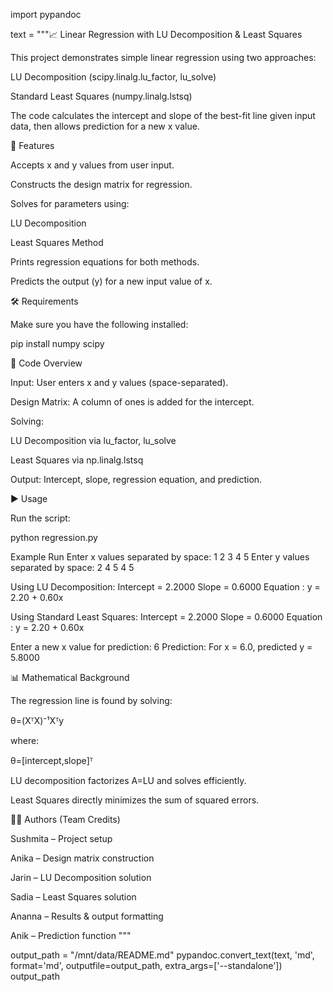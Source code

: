 import pypandoc

text = """📈 Linear Regression with LU Decomposition & Least Squares

This project demonstrates simple linear regression using two approaches:

LU Decomposition (scipy.linalg.lu_factor, lu_solve)

Standard Least Squares (numpy.linalg.lstsq)

The code calculates the intercept and slope of the best-fit line given input data, then allows prediction for a new x value.

🚀 Features

Accepts x and y values from user input.

Constructs the design matrix for regression.

Solves for parameters using:

LU Decomposition

Least Squares Method

Prints regression equations for both methods.

Predicts the output (y) for a new input value of x.

🛠️ Requirements

Make sure you have the following installed:

pip install numpy scipy

📂 Code Overview

Input: User enters x and y values (space-separated).

Design Matrix: A column of ones is added for the intercept.

Solving:

LU Decomposition via lu_factor, lu_solve

Least Squares via np.linalg.lstsq

Output: Intercept, slope, regression equation, and prediction.

▶️ Usage

Run the script:

python regression.py

Example Run
Enter x values separated by space: 1 2 3 4 5
Enter y values separated by space: 2 4 5 4 5

Using LU Decomposition:
  Intercept = 2.2000
  Slope     = 0.6000
  Equation  : y = 2.20 + 0.60x

Using Standard Least Squares:
  Intercept = 2.2000
  Slope     = 0.6000
  Equation  : y = 2.20 + 0.60x

Enter a new x value for prediction: 6
Prediction: For x = 6.0, predicted y = 5.8000

📊 Mathematical Background

The regression line is found by solving:

θ=(XᵀX)⁻¹Xᵀy

where:

θ=[intercept,slope]ᵀ

LU decomposition factorizes A=LU and solves efficiently.

Least Squares directly minimizes the sum of squared errors.

👩‍💻 Authors (Team Credits)

Sushmita – Project setup

Anika – Design matrix construction

Jarin – LU Decomposition solution

Sadia – Least Squares solution

Ananna – Results & output formatting

Anik – Prediction function
"""

output_path = "/mnt/data/README.md"
pypandoc.convert_text(text, 'md', format='md', outputfile=output_path, extra_args=['--standalone'])
output_path
